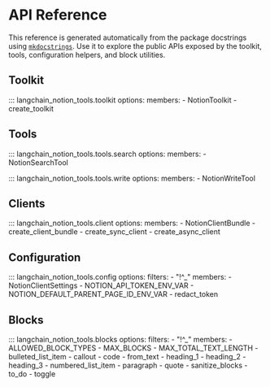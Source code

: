 # API Reference

This reference is generated automatically from the package docstrings using
[`mkdocstrings`](https://mkdocstrings.github.io/). Use it to explore the public
APIs exposed by the toolkit, tools, configuration helpers, and block utilities.

## Toolkit

::: langchain_notion_tools.toolkit
    options:
      members:
        - NotionToolkit
        - create_toolkit

## Tools

::: langchain_notion_tools.tools.search
    options:
      members:
        - NotionSearchTool

::: langchain_notion_tools.tools.write
    options:
      members:
        - NotionWriteTool

## Clients

::: langchain_notion_tools.client
    options:
      members:
        - NotionClientBundle
        - create_client_bundle
        - create_sync_client
        - create_async_client

## Configuration

::: langchain_notion_tools.config
    options:
      filters:
        - "!^_"
      members:
        - NotionClientSettings
        - NOTION_API_TOKEN_ENV_VAR
        - NOTION_DEFAULT_PARENT_PAGE_ID_ENV_VAR
        - redact_token

## Blocks

::: langchain_notion_tools.blocks
    options:
      filters:
        - "!^_"
      members:
        - ALLOWED_BLOCK_TYPES
        - MAX_BLOCKS
        - MAX_TOTAL_TEXT_LENGTH
        - bulleted_list_item
        - callout
        - code
        - from_text
        - heading_1
        - heading_2
        - heading_3
        - numbered_list_item
        - paragraph
        - quote
        - sanitize_blocks
        - to_do
        - toggle
